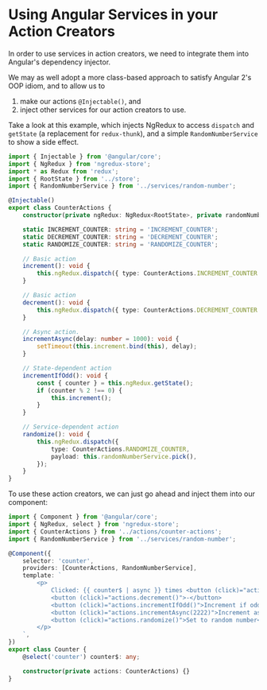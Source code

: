 # Using Angular Services in your Action Creators

In order to use services in action creators, we need to integrate
them into Angular's dependency injector.

We may as well adopt a more class-based approach to satisfy
Angular 2's OOP idiom, and to allow us to

1.  make our actions `@Injectable()`, and
2.  inject other services for our action creators to use.

Take a look at this example, which injects NgRedux to access
`dispatch` and `getState` (a replacement for `redux-thunk`),
and a simple `RandomNumberService` to show a side effect.

```typescript
import { Injectable } from '@angular/core';
import { NgRedux } from 'ngredux-store';
import * as Redux from 'redux';
import { RootState } from '../store';
import { RandomNumberService } from '../services/random-number';

@Injectable()
export class CounterActions {
    constructor(private ngRedux: NgRedux<RootState>, private randomNumberService: RandomNumberService) {}

    static INCREMENT_COUNTER: string = 'INCREMENT_COUNTER';
    static DECREMENT_COUNTER: string = 'DECREMENT_COUNTER';
    static RANDOMIZE_COUNTER: string = 'RANDOMIZE_COUNTER';

    // Basic action
    increment(): void {
        this.ngRedux.dispatch({ type: CounterActions.INCREMENT_COUNTER });
    }

    // Basic action
    decrement(): void {
        this.ngRedux.dispatch({ type: CounterActions.DECREMENT_COUNTER });
    }

    // Async action.
    incrementAsync(delay: number = 1000): void {
        setTimeout(this.increment.bind(this), delay);
    }

    // State-dependent action
    incrementIfOdd(): void {
        const { counter } = this.ngRedux.getState();
        if (counter % 2 !== 0) {
            this.increment();
        }
    }

    // Service-dependent action
    randomize(): void {
        this.ngRedux.dispatch({
            type: CounterActions.RANDOMIZE_COUNTER,
            payload: this.randomNumberService.pick(),
        });
    }
}
```

To use these action creators, we can just go ahead and inject
them into our component:

```typescript
import { Component } from '@angular/core';
import { NgRedux, select } from 'ngredux-store';
import { CounterActions } from '../actions/counter-actions';
import { RandomNumberService } from '../services/random-number';

@Component({
    selector: 'counter',
    providers: [CounterActions, RandomNumberService],
    template: `
        <p>
            Clicked: {{ counter$ | async }} times <button (click)="actions.increment()">+</button>
            <button (click)="actions.decrement()">-</button>
            <button (click)="actions.incrementIfOdd()">Increment if odd</button>
            <button (click)="actions.incrementAsync(2222)">Increment async</button>
            <button (click)="actions.randomize()">Set to random number</button>
        </p>
    `,
})
export class Counter {
    @select('counter') counter$: any;

    constructor(private actions: CounterActions) {}
}
```
